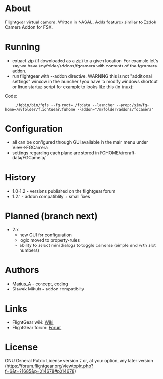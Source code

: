 # About

Flightgear virtual camera. Written in NASAL. Adds features similar to Ezdok Camera Addon for FSX.

# Running

- extract zip (if downloaded as a zip) to a given location. For example let's say we have /myfolder/addons/fgcamera with contents of the fgcamera addon.
- run flightgear with --addon directive. WARNING this is not "additional settings" window in the launcher ! you
  have to modify windows shortcut or linux startup script for example to looks like this (in linux):

Code:
```
    ./fgbin/bin/fgfs --fg-root=./fgdata --launcher --prop:/sim/fg-home=/myfolder/flightgear/fghome --addon="/myfolder/addons/fgcamera"
```

# Configuration

- all can be configured through GUI available in the main menu under View->FGCamera
- settings regarding each plane are stored in FGHOME/aircraft-data/FGCamera/<plane name>

# History

- 1.0-1.2 - versions published on the flightgear forum
- 1.2.1 - addon compatiblity + small fixes

# Planned (branch next)
- 2.x
  - new GUI for configuration
  - logic moved to property-rules
  - ability to select mini dialogs to toggle cameras (simple and with slot numbers)

# Authors

- Marius_A - concept, coding
- Slawek Mikula - addon compatiblity

# Links
- FlightGear wiki: [Wiki](http://wiki.flightgear.org/FGCamera)
- FlightGear forum: [Forum](https://forum.flightgear.org/viewtopic.php?f=6&t=21685)

# License

GNU General Public License version 2 or, at your option, any later version
(https://forum.flightgear.org/viewtopic.php?f=6&t=21685&p=314678#p314678)
